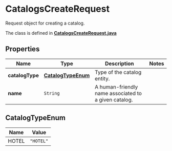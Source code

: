 

# CatalogsCreateRequest

Request object for creating a catalog.

The class is defined in **[CatalogsCreateRequest.java](../../src/main/java/org/openapitools/model/CatalogsCreateRequest.java)**

## Properties

Name | Type | Description | Notes
------------ | ------------- | ------------- | -------------
**catalogType** | [**CatalogTypeEnum**](#CatalogTypeEnum) | Type of the catalog entity. | 
**name** | `String` | A human-friendly name associated to a given catalog. | 

## CatalogTypeEnum

Name | Value
---- | -----
HOTEL | `"HOTEL"`



